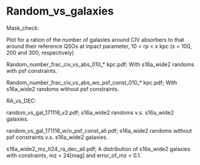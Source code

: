 # Random_vs_galaxies

Mask_check:

Plot for a ration of the number of galaxies around CIV absorbers to that around their reference QSOs at inpact parameter, 10 < rp < x kpc (x = 100, 200 and 300, respectively)


Random_number_frac_civ_vs_abs_010_* kpc.pdf;
With s16a_wide2 randoms with psf constraints.


Random_number_frac_civ_vs_abs_wo_psf_const_010_* kpc.pdf;
With s16a_wide2 randoms without psf constraints.


RA_vs_DEC:

random_vs_gal_171116_v2.pdf;
s16a_wide2 randoms v.s. s16a_wide2 galaxies.


random_vs_gal_171116_w/o_psf_const_all.pdf;
s16a_wide2 randoms without psf constraints v.s. s16a_wide2 galaxies.


s16a_wide2_mz_lt24_ra_dec_all.pdf;
A distribution of s16a_wide2 galaxies with constraints, mz < 24[mag] and error_of_mz < 0.1.
